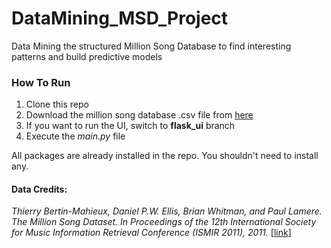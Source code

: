 # DataMining_MSD_Project
Data Mining the structured Million Song Database to find interesting patterns and build predictive models

### How To Run
1. Clone this repo
2. Download the million song database .csv file from [here](https://1drv.ms/u/s!AiDMfUR-ihQ-jLNTWnnC0MjwmbEn9w?e=jRZXeP)
3. If you want to run the UI, switch to **flask_ui** branch
4. Execute the *main.py* file

All packages are already installed in the repo. 
You shouldn't need to install any.


#### Data Credits:
*Thierry Bertin-Mahieux, Daniel P.W. Ellis, Brian Whitman, and Paul Lamere. 
The Million Song Dataset. In Proceedings of the 12th International Society
for Music Information Retrieval Conference (ISMIR 2011), 2011.* [[link](http://www.columbia.edu/~tb2332/Papers/ismir11.pdf)]